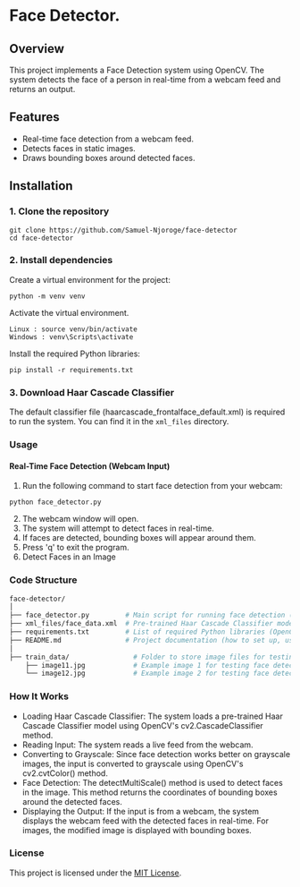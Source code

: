 # Face Detector.
## Overview
This project implements a Face Detection system using OpenCV. 
The system detects the face of a person in real-time from a webcam feed and returns an output.

## Features
- Real-time face detection from a webcam feed.
- Detects faces in static images.
- Draws bounding boxes around detected faces.

## Installation
### 1. Clone the repository
```
git clone https://github.com/Samuel-Njoroge/face-detector
cd face-detector
```
### 2. Install dependencies
Create a virtual environment for the project:
```
python -m venv venv
```
Activate the virtual environment.
```
Linux : source venv/bin/activate
Windows : venv\Scripts\activate
```

Install the required Python libraries:

```
pip install -r requirements.txt
```

### 3. Download Haar Cascade Classifier
The default classifier file (haarcascade_frontalface_default.xml) is required to run the system. You can find it in the `xml_files` directory.

### Usage
#### Real-Time Face Detection (Webcam Input)
1. Run the following command to start face detection from your webcam:

```
python face_detector.py
```
2. The webcam window will open.
3. The system will attempt to detect faces in real-time.
4. If faces are detected, bounding boxes will appear around them.
5. Press 'q' to exit the program.
6. Detect Faces in an Image

### Code Structure
```bash
face-detector/
│
├── face_detector.py         # Main script for running face detection (handles webcam & image input)
├── xml_files/face_data.xml  # Pre-trained Haar Cascade Classifier model for face detection
├── requirements.txt         # List of required Python libraries (OpenCV, NumPy)
├── README.md                # Project documentation (how to set up, use, and contribute)
│
├── train_data/                # Folder to store image files for testing
    ├── image11.jpg            # Example image 1 for testing face detection
    └── image12.jpg            # Example image 2 for testing face detection
```

### How It Works
- Loading Haar Cascade Classifier: The system loads a pre-trained Haar Cascade Classifier model using OpenCV's cv2.CascadeClassifier method.
- Reading Input: The system reads a live feed from the webcam.
- Converting to Grayscale: Since face detection works better on grayscale images, the input is converted to grayscale using OpenCV's cv2.cvtColor() method.
- Face Detection: The detectMultiScale() method is used to detect faces in the image. This method returns the coordinates of bounding boxes around the detected faces.
- Displaying the Output: If the input is from a webcam, the system displays the webcam feed with the detected faces in real-time. For images, the modified image is displayed with bounding boxes.

### License
This project is licensed under the [MIT License](https://opensource.org/license/mit).
